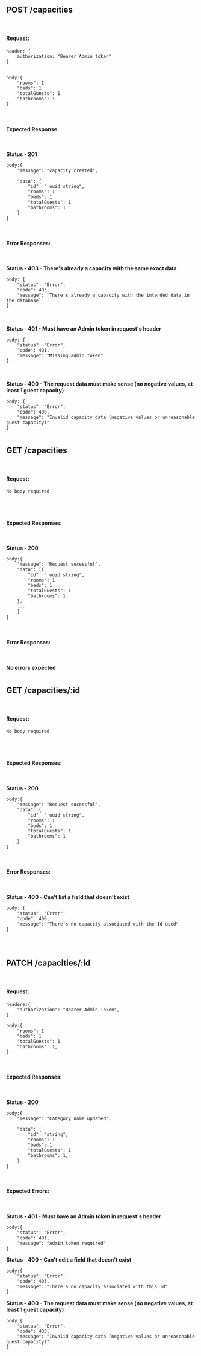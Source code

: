 ## POST /capacities

<br>

#### Request:

```
header: {
    authorization: "Bearer Admin token"
}

```

```

body:{
    "rooms": 1
    "beds": 1
    "totalGuests": 1
    "bathrooms": 1
}
```

<br>

#### Expected Response:

<br>

**Status - 201**

```
body:{
    "message": "capacity created",

    "data": {
        "id": " uuid string",
        "rooms": 1
        "beds": 1
        "totalGuests": 1
        "bathrooms": 1
    }
}
```

<br>

#### Error Responses:

<br>

**Status - 403 - There's already a capacity with the same exact data**

```
body: {
    "status": "Error",
    "code": 403,
    "message": `There's already a capacity with the intended data in the database`
}
```

<br>

**Status - 401 - Must have an Admin token in request's header**

```
body: {
    "status": "Error",
    "code": 401,
    "message": "Missing admin token"
}
```

<br>

**Status - 400 - The request data must make sense (no negative values, at least 1 guest capacity)**

```
body: {
    "status": "Error",
    "code": 400,
    "message": "Invalid capacity data (negative values or unreasonable guest capacity)"
}
```

#

## GET /capacities

<br>

#### Request:

```
No body required
```

<br>
<br>

#### Expected Responses:

<br>

**Status - 200**

```
body:{
    "message": "Request sucessful",
    "data": [{
        "id": " uuid string",
        "rooms": 1
        "beds": 1
        "totalGuests": 1
        "bathrooms": 1
    },
    ...
    ]
}
```

<br>

#### Error Responses:

<br>

**No errors expected**

#

## GET /capacities/:id

<br>

#### Request:

```
No body required
```

<br>
<br>

#### Expected Responses:

<br>

**Status - 200**

```
body:{
    "message": "Request sucessful",
    "data": {
        "id": " uuid string",
        "rooms": 1
        "beds": 1
        "totalGuests": 1
        "bathrooms": 1
    }
}
```

<br>

#### Error Responses:

<br>

**Status - 400 - Can't list a field that doesn't exist**

```
body: {
    "status": "Error",
    "code": 400,
    "message": "There's no capacity associated with the Id used"
}
```

<br>

#

## PATCH /capacities/:id

<br>

#### Request:

```
headers:{
    "authorization": "Bearer Admin Token",
}
```

```
body:{
    "rooms": 1
    "beds": 1
    "totalGuests": 1
    "bathrooms": 1,
}
```

<br>

#### Expected Responses:

<br>

**Status - 200**

```
body:{
    "message": "Category name updated",

    "data": {
        "id": "string",
        "rooms": 1
        "beds": 1
        "totalGuests": 1
        "bathrooms": 1,
    }
}
```

<br>

#### Expected Errors:

<br>

**Status - 401 - Must have an Admin token in request's header**

```
body:{
    "status": "Error",
    "code": 401,
    "message": "Admin token required"
}
```

**Status - 400 - Can't edit a field that doesn't exist**

```
body:{
    "status": "Error",
    "code": 403,
    "message": "There's no capacity associated with this Id"
}
```

**Status - 400 - The request data must make sense (no negative values, at least 1 guest capacity)**

```
body:{
    "status": "Error",
    "code": 403,
    "message": "Invalid capacity data (negative values or unreasonable guest capacity)"
}
```
